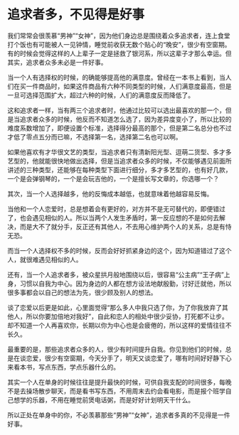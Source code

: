 # 追求者多，不见得是好事

我们常常会很羡慕“男神”“女神”，因为他们身边总是围绕着众多追求者，连上食堂打个饭也有可能被人一见钟情，睡觉前收获无数个贴心的“晚安”，很少有空窗期。有的时候会觉得这样的人上辈子一定是拯救了银河系，所以这辈子才那么幸运。但其实，追求者众多未必是一件好事。 

当一个人有选择权的时候，的确能够提高他的满意度。曾经在一本书上看到，当人们在买一件商品时，如果这件商品有六种不同类型的时候，人们满意度最高，但是一旦可选择范围扩大，超过六种的时候，人们的满意度反而降低了。 

这和追求者一样，当有两三个追求者时，他通过比较可以选出最喜欢的那一个，但是当追求者众多的时候，他反而不知道怎么选了，因为差异度变小了，所以比较的难度系数增加了，即便设置个标准，选择得分最高的那个，但是第二名总分也不过才低了零点五分而已嘛，不选择第一名，选择第二名也可以啊。 

如果他喜欢有才华很文艺的类型，当追求者只有清新阳光型、逗萌二货型、多才多艺型的，他就能很快地做出选择，但是当追求者众多的时候，不仅能够遇见前面所讲述的三种类型，还能够在每种类型下面进行细分，多才多艺型的，也有好几款，一个是会弹钢琴的，一个是会玩吉他的，一个是擅长写文章的，你选哪一个？ 

其次，当一个人选择越多，他的反悔成本越低，也就意味着他越容易反悔。 

当他和一个人恋爱时，总是想着会有更好的，对方并不是无可替代的，即便错过了，也会遇见相似的人。所以当两个人发生矛盾时，第一反应想的不是如何去解决，而是大不了就分手，反正还有其他人，不去用心维护两个人的关系，总是有恃无恐。 

而当一个人选择权不多的时候，反而会好好抓紧身边的这个，因为知道错过了这个人，就很难遇见相似的人。 

还有，当一个人追求者多，被众星拱月般地围绕以后，很容易“公主病”“王子病”上身，习惯以自我为中心。因为身边的人都在想方设法地献殷勤，讨好迁就他，所以很多事都会以自己的想法为先，很少顾及别人的想法。 

谈了恋爱以后更是如此，心里面觉得“那么多人中我只选了你，为了你我放弃了其他人，所以你要加倍地对我好”，自此和恋人的相处中很少妥协，打死都不让步。却不知道一个人再喜欢你，长期以你为中心也是会疲倦的，所以这样的爱情往往不长久。 

最重要的是，那些追求者众多的人，很少有时间提升自我。你见到他们的时候，总是在谈恋爱，很少有空窗期，今天分手了，明天又谈恋爱了，哪有时间好好静下心来看本书，写点东西，学点乐器什么的。 

其实一个人在单身的时候往往是提升最快的时候，可供自我支配的时间很多，每晚不是去操场散步聊天，而是看书写东西，不用周末去约会看电影，而是报个班学自己想学的乐器，不用在睡觉前煲电话粥，而是好好计划明天干什么。 

所以正处在单身中的你，不必羡慕那些“男神”“女神”，追求者多真的不见得是一件好事。